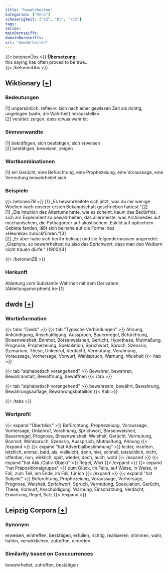```yaml
---
title: "bewahrheiten"
kategorien: ["Verb"]
schwierigkeit: ["k2", "h3", "r15"]
tags:
series:
mainDornseiffs:
domainDornseiffs:
url: "bewahrheiten"
---
```


{{< betonenÜbs >}}
**Übersetzung:**  
this saying has often proved to be true...  
{{< /betonenÜbs >}}

## Wiktionary [[+](https://de.wiktionary.org/wiki/bewahrheiten)]

### Bedeutungen
[1] unpersönlich, reflexiv: sich nach einer gewissen Zeit als richtig, ungelogen (wahr, die Wahrheit) herausstellen  
[2] veraltet: zeigen, dass etwas wahr ist  

### Sinnverwandte
[1] bekräftigen, sich bestätigen, sich erweisen  
[2] bestätigen, beweisen, zeigen  

### Wortkombinationen
[1] ein Gerücht, eine Befürchtung, eine Prophezeiung, eine Voraussage, eine Vermutung bewahrheitet sich  

### Beispiele
{{< betonenZB >}}
[1] „Es bewahrheitete sich jetzt, was du mir wenige Wochen nach unserer ersten Bekanntschaft geschrieben hattest.“[2]  
[1] „Die Intuition des Altertums hatte, wie es scheint, kaum das Bedürfnis, sich am Experiment zu bewahrheiten, das allermeiste, was Archimedes auf mechanischem, die Pythagoreer auf akustischem, Euklid auf optischem Gebiete fanden, läßt sich beinahe auf die Formel des »Heureka« zurückführen.“[3]  
[2] „Er aber habe sich bei ihr beklagt und sie folgendermassen angeredet: „Glaphyra, so bewahrheitest du also das Sprichwort, dass man den Weibern nicht trauen dürfe.“ (1900)[4]  

{{< /betonenZB >}}
### Herkunft
Ableitung vom Substantiv Wahrheit mit dem Derivatem (Ableitungsmorphem) be-[1]  



## dwds [[+](https://www.dwds.de/wb/bewahrheiten)]

### Wortinformation
{{< tabs "Dwds" >}}
{{< tab "Typische Verbindungen" >}}
Ahnung, Ankündigung, Anschuldigung, Ausspruch, Bauernregel, Befürchtung, Binsenweisheit, Bonmot, Börsenweisheit, Gerücht, Hypothese, Mutmaßung, Prognose, Prophezeiung, Spekulation, Sprichwort, Spruch, Szenario, Szenarium, These, Unkenruf, Verdacht, Vermutung, Vorahnung, Voraussage, Vorhersage, Vorwurf, Wahlspruch, Warnung, Weisheit
{{< /tab >}}

{{< tab "alphabetisch vorangehend" >}}
Bewahrer, bewahren, Bewahranstalt, Bewaffnung, bewaffnen
{{< /tab >}}

{{< tab "alphabetisch vorangehend" >}}
bewahrsam, bewährt, Bewahrung, Bewährungsauflage, Bewährungsbataillon
{{< /tab >}}

{{< /tabs >}}

### Wortprofil
{{< expand "Überblick" >}} Befürchtung, Prophezeiung, Voraussage, Vorhersage, Unkenruf, Vorahnung, Sprichwort, Börsenweisheit, Bauernregel, Prognose, Binsenweisheit, Weisheit, Gerücht, Vermutung, Bonmot, Wahlspruch, Szenario, Ausspruch, Mutmaßung, Ahnung {{< /expand >}}
{{< expand "hat Adverbialbestimmung" >}} leider, insofern, letztlich, einmal, bald, als, vielleicht, denn, hier, schnell, tatsächlich, nicht, offenbar, nun, wirklich, spät, wieder, doch, auch, wohl {{< /expand >}}
{{< expand "hat Akk./Dativ-Objekt" >}} Regel, Wort {{< /expand >}}
{{< expand "hat Präpositionalgruppe" >}} zum Glück, im Falle, auf Weise, in Weise, in Fall, zum Teil, am Ende, im Fall, für ich {{< /expand >}}
{{< expand "hat Subjekt" >}} Befürchtung, Prophezeiung, Voraussage, Vorhersage, Prognose, Weisheit, Sprichwort, Spruch, Vermutung, Spekulation, Gerücht, These, Vorwurf, Anschuldigung, Warnung, Einschätzung, Verdacht, Erwartung, Regel, Satz {{< /expand >}}

## Leipzig Corpora [[+](https://corpora.uni-leipzig.de/en/res?word=bewahrheiten&corpusId=deu_newscrawl-public_2018)]


### Synonym
erweisen, eintreffen, bestätigen, erfüllen, richtig, realisieren, stimmen, wahr, halten, verwirklichen, zutreffen, eintreten


### Similarity based on Cooccurrences
bewahrheitet, zutreffen, bestätigen


